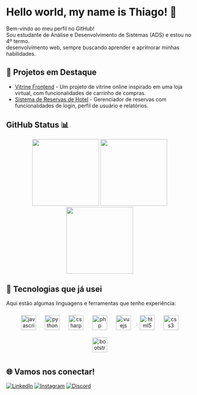 # Hello world, my name is Thiago! 👋
Bem-vindo ao meu perfil no GitHub!  
Sou estudante de Análise e Desenvolvimento de Sistemas (ADS)  e estou no 4º termo.  
desenvolvimento web, sempre buscando aprender e aprimorar minhas habilidades.

## 🚀 Projetos em Destaque

- [Vitrine Frontend](https://github.com/thiago0-08/vitrine-front) - Um projeto de vitrine online inspirado em uma loja virtual, com funcionalidades de carrinho de compras.
- [Sistema de Reservas de Hotel](https://github.com/thiago0-08/hotel-reservation) - Gerenciador de reservas com funcionalidades de login, perfil de usuário e relatórios.

## GitHub Status 📊

<div align="center">
  <img height="180em" src="https://github-readme-stats.vercel.app/api?username=thiago0-08&show_icons=true&theme=tokyonight&include_all_commits=true&count_private=true" />
  <img height="180em" src="https://github-readme-streak-stats.herokuapp.com/?user=thiago0-08&theme=tokyonight" />
  <img height="180em" src="https://github-readme-stats.vercel.app/api/top-langs/?username=thiago0-08&layout=compact&langs_count=6&theme=tokyonight" />
</div>

## 🔧 Tecnologias que já usei

Aqui estão algumas linguagens e ferramentas que tenho experiência:

<div align="center">
  <img src="https://cdn.jsdelivr.net/gh/devicons/devicon/icons/javascript/javascript-original.svg" height="40" alt="javascript logo" style="margin: 10px;"/>
  <img src="https://cdn.jsdelivr.net/gh/devicons/devicon/icons/python/python-original.svg" height="40" alt="python logo" style="margin: 10px;"/>
  <img src="https://cdn.jsdelivr.net/gh/devicons/devicon/icons/csharp/csharp-original.svg" height="40" alt="csharp logo" style="margin: 10px;"/>
  <img src="https://cdn.jsdelivr.net/gh/devicons/devicon/icons/php/php-original.svg" height="40" alt="php logo" style="margin: 10px;"/>
  <img src="https://cdn.jsdelivr.net/gh/devicons/devicon/icons/vuejs/vuejs-original.svg" height="40" alt="vuejs logo" style="margin: 10px;"/>
  <img src="https://cdn.jsdelivr.net/gh/devicons/devicon/icons/html5/html5-original.svg" height="40" alt="html5 logo" style="margin: 10px;"/>
  <img src="https://cdn.jsdelivr.net/gh/devicons/devicon/icons/css3/css3-original.svg" height="40" alt="css3 logo" style="margin: 10px;"/>
  <img src="https://cdn.jsdelivr.net/gh/devicons/devicon/icons/bootstrap/bootstrap-original.svg" height="40" alt="bootstrap logo" style="margin: 10px;"/>
</div>

## 🌐 Vamos nos conectar!

[![LinkedIn](https://img.shields.io/badge/LinkedIn-blue?style=flat-square&logo=linkedin)](https://www.linkedin.com/in/thiago-silverio-pereira-262a0b214/)
[![Instagram](https://img.shields.io/badge/Instagram-purple?style=flat-square&logo=instagram)](https://www.instagram.com/thiagoxp_1)
[![Discord](https://img.shields.io/badge/Discord-7289DA?style=flat-square&logo=discord)](https://discord.com/channels/@me/1181728652090671265)
